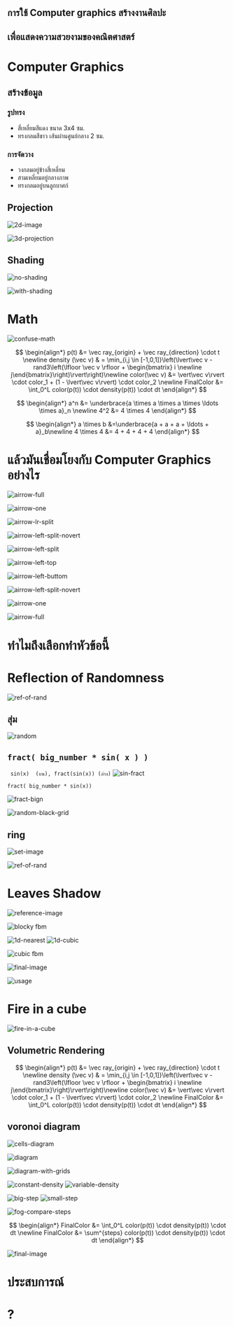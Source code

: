 ## การใช้ Computer graphics สร้างงานศิลปะ
## เพื่อแสดงความสวยงามของคณิตศาสตร์



# Computer Graphics
<!--[Computer Graphics](./images/CG-small-text.png)-->
<!--[examples](./images/slide/lowres-demo-image.png)<!-- element: style="max-height:600px;" -->


<!-- .element: data-background-image="./images/slide/lowres-demo-image.png" -->


<!--[pixel](./images/slide/pixel-demo.png)<!-- element: style="max-height:700px -->
<!-- .element: data-background-image="./images/slide/pixel-demo.png"  -->


## สร้างข้อมูล

### รูปทรง
- สี่เหลี่ยมสีแดง ขนาด 3x4 ซม.
- ทรงกลมสีขาว เส้นผ่านศูนย์กลาง 2 ซม.

### การจัดวาง
- วงกลมอยู่ข้างสี่เหลี่ยม
- สามเหลี่ยมอยู่กลางภาพ
- ทรงกลมอยู่บนลูกบาศก์


## Projection


![2d-image](./images/slide/2d-image.jpg)<!-- .element: style="max-height:650px;" -->
<!-- element: data-background-image="./images/slide/2d-image.jpg" -->


![3d-projection](./images/slide/3d-obj.jpg)<!-- .element: style="max-height:650px;" -->
<!-- element: data-background-image="./images/slide/3d-obj.jpg" -->


## Shading


![no-shading](./images/slide/no-shading.png)<!-- .element: style="max-height:650px;" -->


![with-shading](./images/slide/sphere-shading.png)<!-- .element: style="max-height:650px;" -->



# Math


![confuse-math](./images/slide/confuse-math.jpg)


$$
\begin{align*} 
p(t) &= \vec ray_{origin} + \vec ray_{direction} \cdot t \newline
density (\vec v) & = \min_{i,j \in [-1,0,1]}\left(\lvert\vec v - rand3\left(\lfloor \vec v \rfloor + \begin{bmatrix} i \newline j\end{bmatrix}\right)\rvert\right)\newline
color(\vec v) &= \vert\vec v\rvert \cdot color_1 + (1 - \lvert\vec v\rvert) \cdot color_2 \newline
FinalColor &= \int_0^L color(p(t)) \cdot density(p(t)) \cdot dt
\end{align*}
$$


$$
\begin{align*}
a^n &= \underbrace{a \times a \times a \times \ldots \times a}_n \newline
4^2 &= 4 \times 4
\end{align*}
$$


$$
\begin{align*}
a \times b &=\underbrace{a + a + a + \ldots + a}_b\newline
4 \times 4 &= 4 + 4 + 4 + 4
\end{align*} 
$$



# แล้วมันเชื่อมโยงกับ Computer Graphics อย่างไร


![airrow-full](./images/slide/airrow-full.png)<!-- .element: style="max-height:650px;" -->


![airrow-one](./images/slide/airrow-single.png)<!-- .element: style="max-height:650px;" -->


![airrow-lr-split](./images/slide/airrow-left-right.png)<!-- .element: style="max-height:650px;" -->


![airrow-left-split-novert](./images/slide/airrow-left-split-novert.png)<!-- .element: style="max-height:650px;" -->


![airrow-left-split](./images/slide/airrow-left-split.png)<!-- .element: style="max-height:650px;" -->


![airrow-left-top](./images/slide/airrow-left-top.png)<!-- .element: style="max-height:650px;" -->


![airrow-left-buttom](./images/slide/airrow-left-buttom.png)<!-- .element: style="max-height:650px;" -->


![airrow-left-split-novert](./images/slide/airrow-left-split-novert.png)<!-- .element: style="max-height:650px;" -->


![airrow-one](./images/slide/airrow-single.png)<!-- .element: style="max-height:650px;" -->


![airrow-full](./images/slide/airrow-full.png)<!-- .element: style="max-height:650px;" -->



# ทำไมถึงเลือกทำหัวข้อนี้



# Reflection of Randomness
![ref-of-rand](./images/reflection-of-randomness.png)


## สุ่ม
![random](./images/slide/random-things-v2.png)<!-- real-presentation only-->
<!--[random](./images/slide/random-things.png)<!---->


## `fract( big_number * sin( x ) )`


` sin(x)  (บน), fract(sin(x)) (ล่าง)`
![sin-fract](./images/slide/sin-fract.png)


` fract( big_number * sin(x)) `

![fract-bign](./images/slide/fract-bign.png)


![random-black-grid](./images/slide/random-black-grid.png)<!-- .element: style="max-height:650px;" -->


## ring
![set-image](./images/set-a-b.png)


![ref-of-rand](./images/ref-of-rand.gif)<!-- .element: style="max-height:650px;" -->



# Leaves Shadow
![reference-image](./images/leaves-shadow-reference.png)
<!--## Fractional Brownian motion
- คล้ายๆ Brownian motion แต่ควบคุมได้มากกว่า
- ทำง่าย แค่เอา noise ธรรมดามาซ้อนกัน-->


![blocky fbm](./images/fbm/fbm-block.png)<!-- .element: style="max-height:650px;" -->


![1d-nearest](./images/fbm/1d-nearest.png)<!-- .element: style="max-height:300px;" -->
![1d-cubic](./images/fbm/1d-cubic.png)<!-- .element: style="max-height:300px;" -->


![cubic fbm](./images/fbm/fbm-cubic.png)<!-- .element: style="max-height:650px;" -->


![final-image](./images/fbm/leaves-shadow-final.png)<!-- .element: style="max-height:650px;" -->


![usage](./images/fbm/shadow-usage.png)<!-- .element: style="max-height:650px;" -->



# Fire in a cube
![fire-in-a-cube](./images/fire-in-a-cube-final.png)


<!-- .element: data-background-image="./images/fire-in-cube/fog-near-far-visibility.jpg" data-background-opacity="50%"-->
## Volumetric Rendering 
<!--[fog](./images/slide/fog.jpg)<!-- element: style="max-height:600px;" -->
<!--[cloud](./images/slide/cloud.jpg)<!-- element: style="max-height:600px;" -->
<!--[smoke](./images/slide/smoke.jpg)<!-- element: style="max-height:600px;" -->


<!--[ray-fog-visibility](./images/fire-in-cube/fog-near-far-visibility.jpg)<!-- element: style="max-height:600px;" -->
<!-- .element: data-background-image="./images/fire-in-cube/fog-near-far-visibility.jpg" -->


<!-- .element: data-background-image="./images/fire-in-cube/fog-near-far-visibility.jpg" data-background-opacity="50%"-->
$$
\begin{align*}
p(t) &= \vec ray_{origin} + \vec ray_{direction} \cdot t \newline
density (\vec v) & = \min_{i,j \in [-1,0,1]}\left(\lvert\vec v - rand3\left(\lfloor \vec v \rfloor + \begin{bmatrix} i \newline j\end{bmatrix}\right)\rvert\right)\newline
color(\vec v) &= \vert\vec v\rvert \cdot color_1 + (1 - \lvert\vec v\rvert) \cdot color_2 \newline
FinalColor &= \int_0^L color(p(t)) \cdot density(p(t)) \cdot dt
\end{align*}
$$


## voronoi diagram
![cells-diagram](./images/fire-in-cube/voronoi-cells.png)


![diagram](./images/voronoi/voronoi.png)<!-- .element: style="max-height:650px;" -->


![diagram-with-grids](./images/voronoi/voronoi-grid.png)<!-- .element: style="max-height:650px;" -->


![constant-density](./images/fire-in-cube/fog-constant-dencity.png)<!-- .element: style="max-height:300px;" -->
![variable-density](./images/fire-in-cube/fog-variable-dencity.png)<!-- .element: style="max-height:300px;" -->


![big-step](./images/fire-in-cube/fog-variable-dencity-step-big.png)<!-- .element: style="max-height:300px;" -->
![small-step](./images/fire-in-cube/fog-variable-dencity-step-small.png)<!-- .element: style="max-height:300px;" -->


![fog-compare-steps](./images/fire-in-cube/fog-compare-steps.png)<!-- .element: style="max-height:650px;" -->


$$
\begin{align*}
FinalColor &= \int_0^L color(p(t)) \cdot density(p(t)) \cdot dt \newline
FinalColor &= \sum^{steps} color(p(t)) \cdot density(p(t)) \cdot dt
\end{align*}
$$


<!--[black-white-fire](./images/voronoi/fire-in-a-cube.frag_1280x720.png)<!-- element: style="max-height:650px;" -->
<!-- .element: data-background-image="./images/voronoi/fire-in-a-cube.frag_1280x720.png" -->
<!-- .slide: data-background-color="black" -->


<!-- .slide: data-background-color="black" -->
![final-image](./images/fire-in-a-cube.gif)<!-- .element: style="max-height:650px;" -->



# ประสบการณ์



# ?

